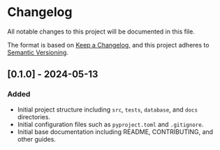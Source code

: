# Changelog

All notable changes to this project will be documented in this file.

The format is based on [Keep a Changelog](https://keepachangelog.com/en/1.1.0/),
and this project adheres to [Semantic Versioning](https://semver.org/spec/v2.0.0.html).

## [0.1.0] - 2024-05-13

### Added
- Initial project structure including `src`, `tests`, `database`, and `docs` directories.
- Initial configuration files such as `pyproject.toml` and `.gitignore`.
- Initial base documentation including README, CONTRIBUTING, and other guides.
